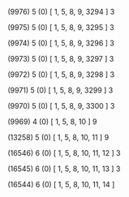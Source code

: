 (9976) 5 (0) [ 1, 5, 8, 9, 3294 ] 3 


(9975) 5 (0) [ 1, 5, 8, 9, 3295 ] 3 


(9974) 5 (0) [ 1, 5, 8, 9, 3296 ] 3 


(9973) 5 (0) [ 1, 5, 8, 9, 3297 ] 3 


(9972) 5 (0) [ 1, 5, 8, 9, 3298 ] 3 


(9971) 5 (0) [ 1, 5, 8, 9, 3299 ] 3 


(9970) 5 (0) [ 1, 5, 8, 9, 3300 ] 3 


(9969) 4 (0) [ 1, 5, 8, 10 ] 9 


(13258) 5 (0) [ 1, 5, 8, 10, 11 ] 9 


(16546) 6 (0) [ 1, 5, 8, 10, 11, 12 ] 3 


(16545) 6 (0) [ 1, 5, 8, 10, 11, 13 ] 3 


(16544) 6 (0) [ 1, 5, 8, 10, 11, 14 ]  

